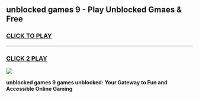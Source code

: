 
## unblocked games 9 - Play Unblocked Gmaes & Free
<h3>
<a href="https://news.freeplayer.one?title=unblocked_games_9&ref=23F">CLICK TO PLAY</a></h3>
<hr>

<h3>
<a href="https://news.freeplayer.one?title=unblocked_games_9&ref=23F">CLICK 2 PLAY</a>
  
</h3>

<a href="https://news.freeplayer.one?title=unblocked_games_9&ref=23F/"><img src="https://clearcache.store/games.png"></a>


**unblocked games 9 games unblocked: Your Gateway to Fun and Accessible Online Gaming**
